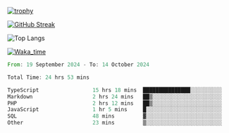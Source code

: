 <!--
**ren-joey/ren-joey** is a ✨ _special_ ✨ repository because its `README.md` (this file) appears on your GitHub profile.

Here are some ideas to get you started:

- 🔭 I’m currently working on ...
- 🌱 I’m currently learning ...
- 👯 I’m looking to collaborate on ...
- 🤔 I’m looking for help with ...
- 💬 Ask me about ...
- 📫 How to reach me: ...
- 😄 Pronouns: ...
- ⚡ Fun fact: ...
-->

[![trophy](https://github-profile-trophy.vercel.app/?username=ren-joey&theme=darkhub)](https://github.com/ren-joey)

[![GitHub Streak](https://streak-stats.demolab.com/?user=ren-joey&theme=dark)](https://github.com/ren-joey)

![Top Langs](https://github-readme-stats.vercel.app/api/top-langs?username=ren-joey&show_icons=true&layout=compact&locale=en&hide=html,CSS,scss,Pug,Twig&theme=dark)

[![Waka_time](https://github-readme-stats.vercel.app/api/wakatime?username=joeyren&theme=dark)](https://github.com/ren-joey)

<!--START_SECTION:waka-->

```rust
From: 19 September 2024 - To: 14 October 2024

Total Time: 24 hrs 53 mins

TypeScript                 15 hrs 18 mins  ███████████████░░░░░░░░░░   60.54 %
Markdown                   2 hrs 24 mins   ██▒░░░░░░░░░░░░░░░░░░░░░░   09.51 %
PHP                        2 hrs 12 mins   ██▒░░░░░░░░░░░░░░░░░░░░░░   08.72 %
JavaScript                 1 hr 5 mins     █░░░░░░░░░░░░░░░░░░░░░░░░   04.33 %
SQL                        48 mins         ▓░░░░░░░░░░░░░░░░░░░░░░░░   03.19 %
Other                      23 mins         ▒░░░░░░░░░░░░░░░░░░░░░░░░   01.54 %
```

<!--END_SECTION:waka-->
